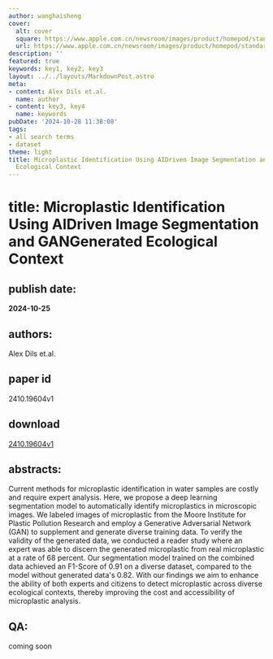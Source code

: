 ```yaml
---
author: wanghaisheng
cover:
  alt: cover
  square: https://www.apple.com.cn/newsroom/images/product/homepod/standard/Apple-HomePod-hero-230118_big.jpg.large_2x.jpg
  url: https://www.apple.com.cn/newsroom/images/product/homepod/standard/Apple-HomePod-hero-230118_big.jpg.large_2x.jpg
description: ''
featured: true
keywords: key1, key2, key3
layout: ../../layouts/MarkdownPost.astro
meta:
- content: Alex Dils et.al.
  name: author
- content: key3, key4
  name: keywords
pubDate: '2024-10-28 11:38:08'
tags:
- all search terms
- dataset
theme: light
title: Microplastic Identification Using AIDriven Image Segmentation and GANGenerated
  Ecological Context
---
```


# title: Microplastic Identification Using AIDriven Image Segmentation and GANGenerated Ecological Context 
## publish date: 
**2024-10-25** 
## authors: 
  Alex Dils et.al. 
## paper id
2410.19604v1
## download
[2410.19604v1](http://arxiv.org/abs/2410.19604v1)
## abstracts:
Current methods for microplastic identification in water samples are costly and require expert analysis. Here, we propose a deep learning segmentation model to automatically identify microplastics in microscopic images. We labeled images of microplastic from the Moore Institute for Plastic Pollution Research and employ a Generative Adversarial Network (GAN) to supplement and generate diverse training data. To verify the validity of the generated data, we conducted a reader study where an expert was able to discern the generated microplastic from real microplastic at a rate of 68 percent. Our segmentation model trained on the combined data achieved an F1-Score of 0.91 on a diverse dataset, compared to the model without generated data's 0.82. With our findings we aim to enhance the ability of both experts and citizens to detect microplastic across diverse ecological contexts, thereby improving the cost and accessibility of microplastic analysis.
## QA:
coming soon
